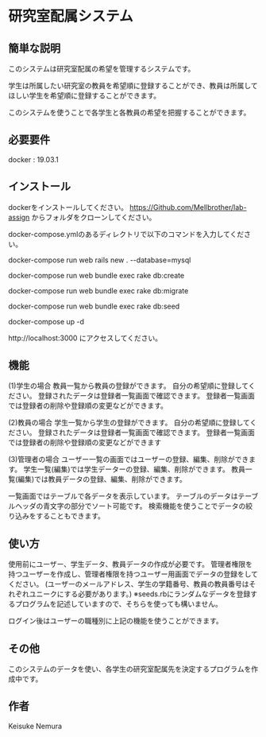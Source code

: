 # 研究室配属システム

## 簡単な説明
このシステムは研究室配属の希望を管理するシステムです。

学生は所属したい研究室の教員を希望順に登録することができ、教員は所属してほしい学生を希望順に登録することができます。

このシステムを使うことで各学生と各教員の希望を把握することができます。

## 必要要件
docker : 19.03.1

## インストール
dockerをインストールしてください。
https://Github.com/Mellbrother/lab-assign からフォルダをクローンしてください。

docker-compose.ymlのあるディレクトリで以下のコマンドを入力してください。

docker-compose run web rails new . --database=mysql

docker-compose run web bundle exec rake db:create

docker-compose run web bundle exec rake db:migrate

docker-compose run web bundle exec rake db:seed

docker-compose up -d

http://localhost:3000 にアクセスしてください。

## 機能
(1)学生の場合
教員一覧から教員の登録ができます。
自分の希望順に登録してください。
登録されたデータは登録者一覧画面で確認できます。
登録者一覧画面では登録者の削除や登録順の変更などができます。

(2)教員の場合
学生一覧から学生の登録ができます。
自分の希望順に登録してください。
登録されたデータは登録者一覧画面で確認できます。
登録者一覧画面では登録者の削除や登録順の変更などができます

(3)管理者の場合
ユーザー一覧の画面ではユーザーの登録、編集、削除ができます。
学生一覧(編集)では学生データーの登録、編集、削除ができます。
教員一覧(編集)では教員データの登録、編集、削除ができます。


一覧画面ではテーブルで各データを表示しています。
テーブルのデータはテーブルヘッダの青文字の部分でソート可能です。
検索機能を使うことでデータの絞り込みをすることもできます。

## 使い方
使用前にユーザー、学生データ、教員データの作成が必要です。
管理者権限を持つユーザーを作成し、管理者権限を持つユーザー用画面でデータの登録をしてください。
(ユーザーのメールアドレス、学生の学籍番号、教員の教員番号はそれぞれユニークにする必要があります。)
※seeds.rbにランダムなデータを登録するプログラムを記述していますので、そちらを使っても構いません。

ログイン後はユーザーの職種別に上記の機能を使うことができます。

## その他
このシステムのデータを使い、各学生の研究室配属先を決定するプログラムを作成中です。

## 作者
Keisuke Nemura